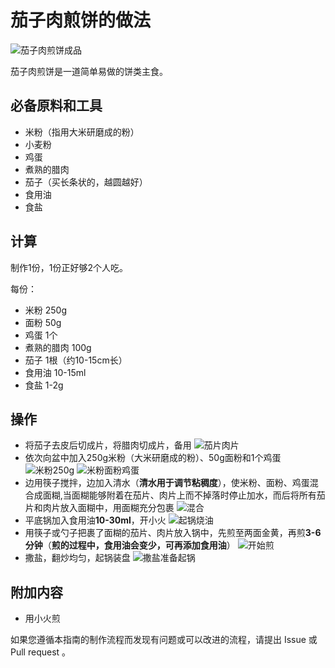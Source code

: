 # 茄子肉煎饼的做法

![茄子肉煎饼成品](./茄子肉煎饼.jpg)

茄子肉煎饼是一道简单易做的饼类主食。

## 必备原料和工具

- 米粉（指用大米研磨成的粉）
- 小麦粉
- 鸡蛋
- 煮熟的腊肉
- 茄子（买长条状的，越圆越好）
- 食用油
- 食盐

## 计算

制作1份，1份正好够2个人吃。

每份：

- 米粉 250g
- 面粉 50g
- 鸡蛋 1个
- 煮熟的腊肉 100g
- 茄子 1根（约10-15cm长）
- 食用油 10-15ml
- 食盐 1-2g

## 操作

- 将茄子去皮后切成片，将腊肉切成片，备用
![茄片肉片](./1茄片肉片.jpg)
- 依次向盆中加入250g米粉（大米研磨成的粉）、50g面粉和1个鸡蛋
![米粉250g](./2米粉250g.jpg)
![米粉面粉鸡蛋](./3米粉面粉鸡蛋.jpg)
- 边用筷子搅拌，边加入清水（**清水用于调节粘稠度**），使米粉、面粉、鸡蛋混合成面糊,当面糊能够附着在茄片、肉片上而不掉落时停止加水，而后将所有茄片和肉片放入面糊中，用面糊充分包裹
![混合](./4混合.jpg)
- 平底锅加入食用油**10-30ml**，开小火
![起锅烧油](./5起锅烧油.jpg)
- 用筷子或勺子把裹了面糊的茄片、肉片放入锅中，先煎至两面金黄，再煎**3-6分钟**（**煎的过程中，食用油会变少，可再添加食用油**）
![开始煎](./6开始煎.jpg)
- 撒盐，翻炒均匀，起锅装盘
![撒盐准备起锅](./7撒盐准备起锅.jpg)

## 附加内容

- 用小火煎

如果您遵循本指南的制作流程而发现有问题或可以改进的流程，请提出 Issue 或 Pull request 。
